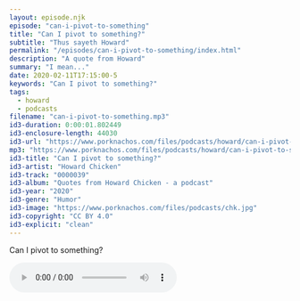 ```yaml
---
layout: episode.njk
episode: "can-i-pivot-to-something"
title: "Can I pivot to something?"
subtitle: "Thus sayeth Howard"
permalink: "/episodes/can-i-pivot-to-something/index.html"
description: "A quote from Howard"
summary: "I mean..."
date: 2020-02-11T17:15:00-5
keywords: "Can I pivot to something?"
tags:
  - howard
  - podcasts
filename: "can-i-pivot-to-something.mp3"
id3-duration: 0:00:01.802449
id3-enclosure-length: 44030
id3-url: "https://www.porknachos.com/files/podcasts/howard/can-i-pivot-to-something.mp3"
mp3: "https://www.porknachos.com/files/podcasts/howard/can-i-pivot-to-something.mp3"
id3-title: "Can I pivot to something?"
id3-artist: "Howard Chicken"
id3-track: "0000039"
id3-album: "Quotes from Howard Chicken - a podcast"
id3-year: "2020"
id3-genre: "Humor"
id3-image: "https://www.porknachos.com/files/podcasts/chk.jpg"
id3-copyright: "CC BY 4.0"
id3-explicit: "clean"
---
```

Can I pivot to something?

<audio controls>
  <source src="https://www.porknachos.com/files/podcasts/howard/can-i-pivot-to-something.mp3">
</audio>
